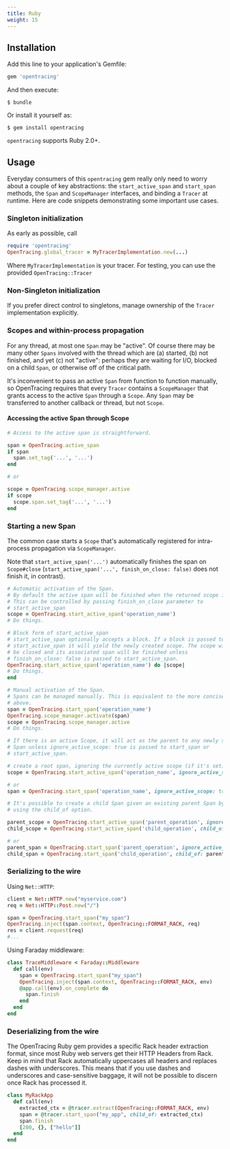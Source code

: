 ```yaml
---
title: Ruby
weight: 15
---
```


## Installation

Add this line to your application's Gemfile:

```ruby
gem 'opentracing'
```

And then execute:

    $ bundle

Or install it yourself as:

    $ gem install opentracing

`opentracing` supports Ruby 2.0+.

## Usage

Everyday consumers of this `opentracing` gem really only need to worry
about a couple of key abstractions: the `start_active_span` and `start_span`
methods, the `Span` and `ScopeManager` interfaces, and binding a `Tracer`
at runtime. Here are code snippets demonstrating some important use cases.

### Singleton initialization

As early as possible, call

```ruby
require 'opentracing'
OpenTracing.global_tracer = MyTracerImplementation.new(...)
```

Where `MyTracerImplementation` is your tracer. For testing, you can use
the provided `OpenTracing::Tracer`

### Non-Singleton initialization

If you prefer direct control to singletons, manage ownership of the
`Tracer` implementation explicitly.

### Scopes and within-process propagation

For any thread, at most one `Span` may be "active". Of course there may be many
other `Spans` involved with the thread which are (a) started, (b) not finished,
and yet (c) not "active": perhaps they are waiting for I/O, blocked on a child
`Span`, or otherwise off of the critical path.

It's inconvenient to pass an active `Span` from function to function manually,
so OpenTracing requires that every `Tracer` contains a `ScopeManager` that
grants access to the active `Span` through a `Scope`. Any `Span` may be
transferred to another callback or thread, but not `Scope`.

#### Accessing the active Span through Scope

```ruby
# Access to the active span is straightforward.

span = OpenTracing.active_span
if span
  span.set_tag('...', '...')
end

# or

scope = OpenTracing.scope_manager.active
if scope
  scope.span.set_tag('...', '...')
end
```

### Starting a new Span

The common case starts a `Scope` that's automatically registered for
intra-process propagation via `ScopeManager`.

Note that `start_active_span('...')` automatically finishes the span on
`Scope#close` (`start_active_span('...', finish_on_close: false)` does not
finish it, in contrast).

```ruby
# Automatic activation of the Span.
# By default the active span will be finished when the returned scope is closed.
# This can be controlled by passing finish_on_close parameter to
# start_active_span
scope = OpenTracing.start_active_span('operation_name')
# Do things.

# Block form of start_active_span
# start_active_span optionally accepts a block. If a block is passed to
# start_active_span it will yield the newly created scope. The scope will
# be closed and its associated span will be finished unless
# finish_on_close: false is passed to start_active_span.
OpenTracing.start_active_span('operation_name') do |scope|
# Do things.
end

# Manual activation of the Span.
# Spans can be managed manually. This is equivalent to the more concise examples
# above.
span = OpenTracing.start_span('operation_name')
OpenTracing.scope_manager.activate(span)
scope = OpenTracing.scope_manager.active
# Do things.

# If there is an active Scope, it will act as the parent to any newly started
# Span unless ignore_active_scope: true is passed to start_span or
# start_active_span.

# create a root span, ignoring the currently active scope (if it's set)
scope = OpenTracing.start_active_span('operation_name', ignore_active_scope: true)

# or
span = OpenTracing.start_span('operation_name', ignore_active_scope: true)

# It's possible to create a child Span given an existing parent Span by
# using the child_of option.

parent_scope = OpenTracing.start_active_span('parent_operation', ignore_active_scope: true)
child_scope = OpenTracing.start_active_span('child_operation', child_of: parent_scope.span)

# or
parent_span = OpenTracing.start_span('parent_operation', ignore_active_scope: true)
child_span = OpenTracing.start_span('child_operation', child_of: parent_span)

```

### Serializing to the wire

Using `Net::HTTP`:
```ruby
client = Net::HTTP.new("myservice.com")
req = Net::HTTP::Post.new("/")

span = OpenTracing.start_span("my_span")
OpenTracing.inject(span.context, OpenTracing::FORMAT_RACK, req)
res = client.request(req)
#...
```

Using Faraday middleware:
```ruby
class TraceMiddleware < Faraday::Middleware
  def call(env)
    span = OpenTracing.start_span("my_span")
    OpenTracing.inject(span.context, OpenTracing::FORMAT_RACK, env)
    @app.call(env).on_complete do
      span.finish
    end
  end
end
```

### Deserializing from the wire

The OpenTracing Ruby gem provides a specific Rack header extraction format,
since most Ruby web servers get their HTTP Headers from Rack. Keep in mind that
Rack automatically uppercases all headers and replaces dashes with underscores.
This means that if you use dashes and underscores and case-sensitive baggage,
it will not be possible to discern once Rack has processed it.

```ruby
class MyRackApp
  def call(env)
    extracted_ctx = @tracer.extract(OpenTracing::FORMAT_RACK, env)
    span = @tracer.start_span("my_app", child_of: extracted_ctx)
    span.finish
    [200, {}, ["hello"]]
  end
end
```
